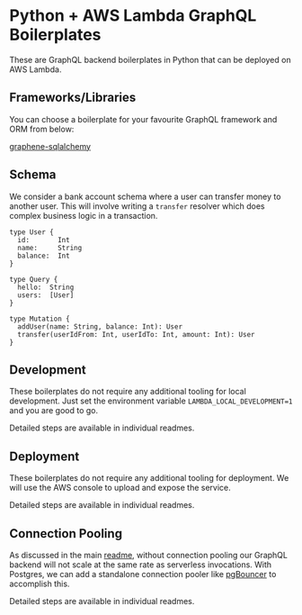 # Python + AWS Lambda GraphQL Boilerplates

These are GraphQL backend boilerplates in Python that can be deployed on AWS Lambda.

## Frameworks/Libraries

You can choose a boilerplate for your favourite GraphQL framework and ORM from below:

[graphene-sqlalchemy](graphene-sqlalchemy)

## Schema

We consider a bank account schema where a user can transfer money to another user. This will involve writing a `transfer` resolver which does complex business logic in a transaction.

```
type User {
  id:       Int
  name:     String
  balance:  Int
}

type Query {
  hello:  String
  users:  [User]
}

type Mutation {
  addUser(name: String, balance: Int): User
  transfer(userIdFrom: Int, userIdTo: Int, amount: Int): User
}
```

## Development

These boilerplates do not require any additional tooling for local development. Just set the environment variable `LAMBDA_LOCAL_DEVELOPMENT=1` and you are good to go.

Detailed steps are available in individual readmes.

## Deployment

These boilerplates do not require any additional tooling for deployment. We will use the AWS console to upload and expose the service.

Detailed steps are available in individual readmes.

## Connection Pooling

As discussed in the main [readme](../README.md), without connection pooling our GraphQL backend will not scale at the same rate as serverless invocations. With Postgres, we can add a standalone connection pooler like [pgBouncer](https://pgbouncer.github.io/) to accomplish this.

Detailed steps are available in individual readmes.
